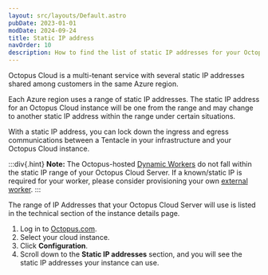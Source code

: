 ```yaml
---
layout: src/layouts/Default.astro
pubDate: 2023-01-01
modDate: 2024-09-24
title: Static IP address
navOrder: 10
description: How to find the list of static IP addresses for your Octopus Cloud instance
---
```


Octopus Cloud is a multi-tenant service with several static IP addresses shared among customers in the same Azure region.

Each Azure region uses a range of static IP addresses. The static IP address for an Octopus Cloud instance will be one from the range and may change to another static IP address within the range under certain situations.

With a static IP address, you can lock down the ingress and egress communications between a Tentacle in your infrastructure and your Octopus Cloud instance.

:::div{.hint}
**Note:**
The Octopus-hosted [Dynamic Workers](/docs/infrastructure/workers/dynamic-worker-pools) do not fall within the static IP range of your Octopus Cloud Server. If a known/static IP is required for your worker, please consider provisioning your own [external worker](/docs/infrastructure/workers#external-workers-external-workers).
:::

The range of IP Addresses that your Octopus Cloud Server will use is listed in the technical section of the instance details page. 

1. Log in to [Octopus.com](https://octopus.com).
1. Select your cloud instance.
1. Click **Configuration**.
1. Scroll down to the **Static IP addresses** section, and you will see the static IP addresses your instance can use. 
